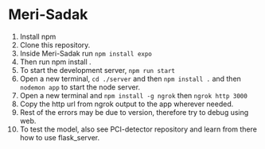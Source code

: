 # Meri-Sadak
1. Install npm
2. Clone this repository.
3. Inside Meri-Sadak run `npm install expo`
4. Then run npm install .
5. To start the development server, `npm run start`
6. Open a new terminal, `cd ./server` and then `npm install .` and then `nodemon app` to start the node server.
7. Open a new terminal and `npm install -g ngrok` then `ngrok http 3000`
8. Copy the http url from ngrok output to the app wherever needed.
9. Rest of the errors may be due to version, therefore try to debug using web.
10. To test the model, also see PCI-detector repository and learn from there how to use flask_server.

